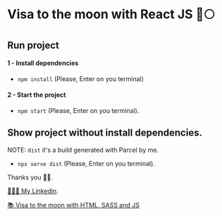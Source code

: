 # Visa to the moon with React JS 🚀🌕

## Run project

#### 1 - Install dependencies

-   `npm install`
    (Please, Enter on you terminal)

#### 2 - Start the project

-   `npm start`
    (Please, Enter on you terminal).

## Show project without install dependencies.

NOTE: `dist` it's a build generated with Parcel by me.

-   `npx serve dist`
    (Please, Enter on you terminal).

Thanks you 👋🏻.

[👨🏼‍💻 My Linkedin](https://www.linkedin.com/in/maximilianogarcia13/).

[📚 Visa to the moon with HTML, SASS and JS](https://github.com/MaxiGarcia13/Visa_to_the_moon)
